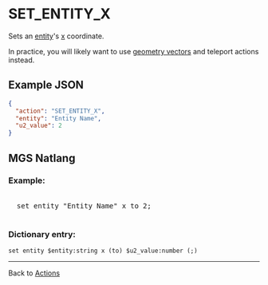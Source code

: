 # SET_ENTITY_X

Sets an [entity](../entities)'s [x](../entities/entity_properties) coordinate.

In practice, you will likely want to use [geometry vectors](../maps/vector_objects) and teleport actions instead.

## Example JSON

```json
{
  "action": "SET_ENTITY_X",
  "entity": "Entity Name",
  "u2_value": 2
}
```

## MGS Natlang

### Example:

<pre class="HyperMD-codeblock mgs">

  <span class="verb">set</span> <span class="sigil">entity</span> <span class="string">"Entity Name"</span> <span class="target">x</span> <span class="operator">to</span> <span class="number">2</span><span class="terminator">;</span>

</pre>

### Dictionary entry:

```
set entity $entity:string x (to) $u2_value:number (;)
```

---

Back to [Actions](../actions)
